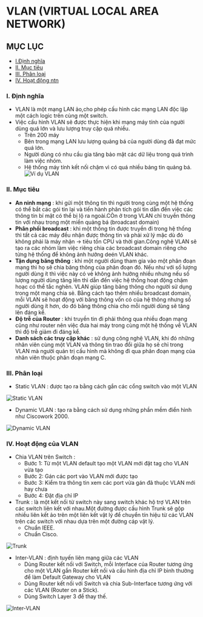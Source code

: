 # VLAN (VIRTUAL LOCAL AREA NETWORK)
## MỤC LỤC 
- [I.Định nghĩa](#1)
- [II. Mục tiêu ](#2)
- [III. Phân loại](#3)
- [IV. Hoạt động ntn ](#4)

<a name= "1"></a>

### I. Định nghĩa
- VLAN là một mạng LAN ảo,cho phép cấu hình các mạng LAN độc lập một cách logic trên cùng một switch.
- Việc cấu hình VLAN sẽ được thực hiện khi mạng máy tính của người dùng quá lớn và lưu lượng truy cập quá nhiều.
    - Trên 200 máy 
    - Bên trong mạng LAN lưu lượng quảng bá của người dùng đã đạt mức quá lớn.
    - Người dùng có nhu cầu gia tăng bảo mật các dữ liệu trong quá trình làm việc nhóm.
    - Hệ thống máy tính kết nối chậm vì có quá nhiều bảng tin quảng bá.
![Ví dụ VLAN](https://vnpro.vn/upload/user/images/Th%C6%B0%20Vi%E1%BB%87n/V%C3%AD%20d%E1%BB%A5%20v%E1%BB%81%20VLAN.jpg)



<a name="2"></a>

### II. Mục tiêu 
- **An ninh mạng** : khi gửi một thông tin thì người trong cùng một hệ thống có thể bắt các gói tin lại và tiến hành phân tích gói tin dẫn đến việc các thông tin bí mật có thể bị lộ ra ngoài.CÒn ở trong VLAN chỉ truyền thông tin với nhau trong một miền quảng bá (broadcast domain)
- **Phân phối broadcast** : khi một thông tin được truyền đi trong hệ thống thì tất cả các máy đều nhận được thông tin và phải xử lý mặc dù đó không phải là máy nhận -> tiêu tốn CPU và thời gian.Công nghệ VLAN sẽ tạo ra các nhóm làm việc riêng chia các broadcast domain riêng cho từng hệ thống để không ảnh hưởng deén VLAN khác.
- **Tận dụng băng thông** : khi một người dùng tham gia vào một phân đoạn mạng thì họ sẽ chia băng thông của phân đoạn đó. Nếu như với số lượng người dùng ít thì việc này có vẻ không ảnh hưởng nhiều nhưng nếu số lượng người dùng tăng lên thì dẫn đến việc hệ thống hoạt động chậm hoạc có thể tắc nghẽn. VLAN giúp tăng băng thông cho người sử dụng trong một mạng chia sẻ. Bằng cách tạo thêm nhiều broadcast domain, mỗi VLAN sẽ hoạt động với băng thông vốn có của hệ thông nhưng số người dùng ít hơn, do đó băng thông chia cho mỗi người dùng sẽ tăng lên đáng kể.
- **Độ trễ của Router** : khi truyền tin đi phải thông qua nhiều đoạn mạng cũng như router nên việc đưa hai máy trong cùng một hệ thống về VLAN thì độ trễ giảm đi đáng kể.
- **Danh sách các truy cập khác** : sử dụng công nghệ VLAN, khi đó những nhân viên cùng một VLAN và thông tin trao đổi giữa họ sẽ chỉ trong VLAN mà người quản trị cấu hình mà không đi qua phân đoạn mạng của nhân viên thuộc phân đoạn mạng C.

<a name="3"></a>

### III. Phân loại 
- Static VLAN : được tạo ra bằng cách gắn các cổng switch vào một VLAN 

![Static VLAN](https://basantshrestha.files.wordpress.com/2013/02/8.png)

- Dynamic VLAN : tạo ra bằng cách sử dụng những phần mềm điển hình như Ciscowork 2000.

![Dynamic VLAN](https://rscciew.files.wordpress.com/2015/01/dvaacs1.png)

<a name = "4"></a>

### IV. Hoạt động của VLAN 
- Chia VLAN trên Switch : 
    - Bước 1: Từ một VLAN default tạo một VLAN mới đặt tag cho VLAN vừa tạo 
    - Bước 2: Gán các port vào VLAN mới được tạo 
    - Bước 3: Kiểm tra thông tin xem các port vừa gán đã thuộc VLAN mới hay chưa 
    - Bước 4: Đặt địa chỉ IP 
- Trunk : là một kết nối từ switch này sang switch khác hộ trợ VLAN trên các switch liên kết với nhau.Một đường được cấu hình Trunk sẽ gộp nhiều liên kết ảo trên một liên kết vật lý để chuyển tín hiệu từ các VLAN trên các switch với nhau dựa trên một đường cáp vật lý.
    - Chuẩn IEEE.
    - Chuẩn Cisco.

![Trunk](https://4.bp.blogspot.com/-73-1FnkWrFU/WJiETQiWylI/AAAAAAAAAis/14AKNzWrjYgtCU16dBbh4Y86dZgdjjbWwCLcB/s1600/Capture.PNG)

- Inter-VLAN : định tuyến liên mạng giữa các VLAN 
    - Dùng Router kết nối với Switch, mỗi Interface của Router tương ứng cho một VLAN gắn Router kết nối và cấu hình địa chỉ IP bình thường để làm Default Gateway cho VLAN
    - Dùng Router kết nối với Switch và chia Sub-Interface tương ứng với các VLAN (Router on a Stick).
    - Dùng Switch Layer 3 để thay thế.

![Inter-VLAN](https://s8182.pcdn.co/wp-content/uploads/2014/07/070214_1824_InterVLANRo9.jpg)



